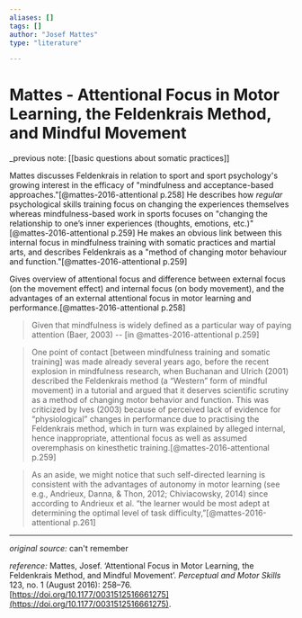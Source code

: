 ```yaml
---
aliases: []
tags: []
author: "Josef Mattes"
type: "literature"

---
```


#  Mattes - Attentional Focus in Motor Learning, the Feldenkrais Method, and Mindful Movement


_previous note: [[basic questions about somatic practices]]

Mattes discusses Feldenkrais in relation to sport and sport psychology's growing interest in the efficacy of "mindfulness and acceptance-based approaches."[@mattes-2016-attentional p.258] He describes how _regular_ psychological skills training focus on changing the experiences themselves whereas mindfulness-based work in sports focuses on "changing the relationship to one’s inner experiences (thoughts, emotions, etc.)"[@mattes-2016-attentional p.259] He makes an obvious link between this internal focus in mindfulness training with somatic practices and martial arts, and describes Feldenkrais as a "method of changing motor behaviour and function."[@mattes-2016-attentional p.259]

Gives overview of attentional focus and difference between external focus (on the movement effect) and internal focus (on body movement), and the advantages of an external attentional focus in motor learning and performance.[@mattes-2016-attentional p.258]

> Given that mindfulness is widely defined as a particular way of paying attention (Baer, 2003) -- [in @mattes-2016-attentional p.259]

> One point of contact [between mindfulness training and somatic training] was made already several years ago, before the recent explosion in mindfulness research, when Buchanan and Ulrich (2001) described the Feldenkrais method (a “Western” form of mindful movement) in a tutorial and argued that it deserves scientific scrutiny as a method of changing motor behavior and function. This was criticized by Ives (2003) because of perceived lack of evidence for “physiological” changes in performance due to practising the Feldenkrais method, which in turn was explained by alleged internal, hence inappropriate, attentional focus as well as assumed overemphasis on kinesthetic training.[@mattes-2016-attentional p.259]

> As an aside, we might notice that such self-directed learning is consistent with the advantages of autonomy in motor learning (see e.g., Andrieux, Danna, & Thon, 2012; Chiviacowsky, 2014) since according to Andrieux et al. “the learner would be most adept at determining the optimal level of task difficulty,”[@mattes-2016-attentional p.261]



---

_original source:_ can't remember

_reference:_ Mattes, Josef. ‘Attentional Focus in Motor Learning, the Feldenkrais Method, and Mindful Movement’. _Perceptual and Motor Skills_ 123, no. 1 (August 2016): 258–76. [https://doi.org/10.1177/0031512516661275](https://doi.org/10.1177/0031512516661275).
